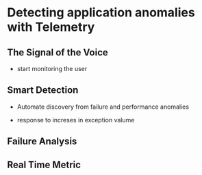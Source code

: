 # Detecting application anomalies with Telemetry

## The Signal of the Voice

- start monitoring the user

## Smart Detection

- Automate discovery from failure and performance anomalies

- response to increses in exception valume 

## Failure Analysis

## Real Time Metric